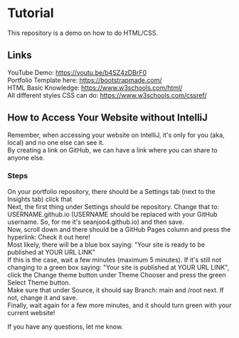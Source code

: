 # Tutorial

This repository is a demo on how to do HTML/CSS.

## Links
YouTube Demo: https://youtu.be/b4SZ4zDBrF0 <br>
Portfolio Template here: https://bootstrapmade.com/ <br>
HTML Basic Knowledge: https://www.w3schools.com/html/ <br>
All different styles CSS can do: https://www.w3schools.com/cssref/

## How to Access Your Website without IntelliJ
Remember, when accessing your website on IntelliJ, it's only for you (aka, local) and no one else can see it. <br>
By creating a link on GitHub, we can have a link where you can share to anyone else. 
### Steps
On your portfolio repository, there should be a Settings tab (next to the Insights tab) click that <br>
Next, the first thing under Settings should be repository. Change that to: USERNAME.github.io (USERNAME should be replaced with your GitHub username. So, for me it's seanjoo4.github.io) and then save. <br>
Now, scroll down and there should be a GitHub Pages column and press the hyperlink: Check it out here! <br>
Most likely, there will be a blue box saying: "Your site is ready to be published at YOUR URL LINK" <br>
If this is the case, wait a few minutes (maximum 5 minutes). If it's still not changing to a green box saying: "Your site is published at YOUR URL LINK", click the Change theme button under Theme Chooser and press the green Select Theme button. <br>
Make sure that under Source, it should say Branch: main and /root next. If not, change it and save. <br>
Finally, wait again for a few more minutes, and it should turn green with your current website! <br>

If you have any questions, let me know.
